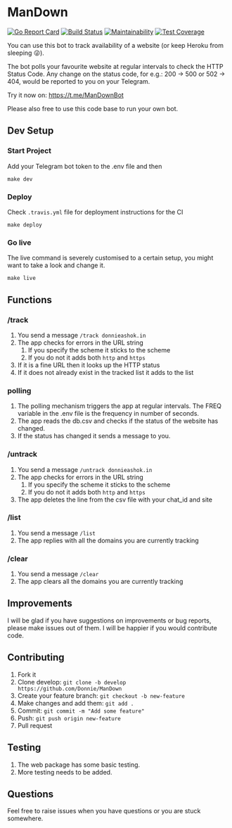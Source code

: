 # ManDown 
[![Go Report Card](https://goreportcard.com/badge/github.com/Donnie/ManDown)](https://goreportcard.com/report/github.com/Donnie/ManDown) [![Build Status](https://api.travis-ci.org/Donnie/ManDown.svg?branch=master&status=passed)](https://travis-ci.org/github/Donnie/ManDown) [![Maintainability](https://api.codeclimate.com/v1/badges/14627b2ff38511a1eed5/maintainability)](https://codeclimate.com/github/Donnie/ManDown/maintainability) [![Test Coverage](https://api.codeclimate.com/v1/badges/14627b2ff38511a1eed5/test_coverage)](https://codeclimate.com/github/Donnie/ManDown/test_coverage)

You can use this bot to track availability of a website (or keep Heroku from sleeping :stuck_out_tongue_winking_eye:). 

The bot polls your favourite website at regular intervals to check the HTTP Status Code. 
Any change on the status code, for e.g.: 200 -> 500 or 502 -> 404, would be reported to you on your Telegram.

Try it now on: https://t.me/ManDownBot

Please also free to use this code base to run your own bot.

## Dev Setup
### Start Project
Add your Telegram bot token to the .env file and then

```make dev```

### Deploy
Check `.travis.yml` file for deployment instructions for the CI

```make deploy```

### Go live
The live command is severely customised to a certain setup, you might want to take a look and change it.

```make live```

## Functions
### /track
1. You send a message `/track donnieashok.in`
2. The app checks for errors in the URL string
    1. If you specify the scheme it sticks to the scheme
    2. If you do not it adds both `http` and `https`
3. If it is a fine URL then it looks up the HTTP status
4. If it does not already exist in the tracked list it adds to the list

### polling
1. The polling mechanism triggers the app at regular intervals. The FREQ variable in the .env file is the frequency in number of seconds.
2. The app reads the db.csv and checks if the status of the website has changed.
3. If the status has changed it sends a message to you.

### /untrack
1. You send a message `/untrack donnieashok.in`
2. The app checks for errors in the URL string
    1. If you specify the scheme it sticks to the scheme
    2. If you do not it adds both `http` and `https`
3. The app deletes the line from the csv file with your chat_id and site

### /list
1. You send a message `/list`
2. The app replies with all the domains you are currently tracking

### /clear
1. You send a message `/clear`
2. The app clears all the domains you are currently tracking

## Improvements
I will be glad if you have suggestions on improvements or bug reports, please make issues out of them. I will be happier if you would contribute code.

## Contributing
1. Fork it
2. Clone develop: `git clone -b develop https://github.com/Donnie/ManDown`
3. Create your feature branch: `git checkout -b new-feature`
4. Make changes and add them: `git add .`
5. Commit: `git commit -m "Add some feature"`
6. Push: `git push origin new-feature`
7. Pull request

## Testing
1. The web package has some basic testing.
2. More testing needs to be added.

## Questions
Feel free to raise issues when you have questions or you are stuck somewhere.
